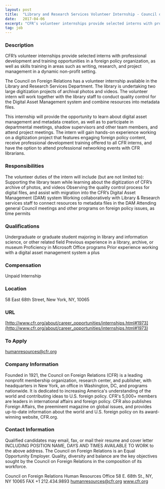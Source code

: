 ```yaml
---
layout: post
title:  "Library and Research Services Volunteer Internship - Council on Foreign Relations"
date:   2017-04-06
excerpt: "CFR’s volunteer internships provide selected interns with professional development and training opportunities in a foreign policy organization, as well as skills training in areas such as writing, research, and project management in a dynamic non-profit setting. The Council on Foreign Relations has a volunteer internship available in the Library and..."
tag: job
---
```


### Description   

CFR’s volunteer internships provide selected interns with professional development and training opportunities in a foreign policy organization, as well as skills training in areas such as writing, research, and project management in a dynamic non-profit setting.

The Council on Foreign Relations has a volunteer internship available in the Library and Research Services Department.  The library is undertaking two large digitization projects of archival photos and videos. The volunteer intern will work together with the library staff to conduct quality control for the Digital Asset Management system and combine resources into metadata files.

This internship will provide the opportunity to learn about digital asset management and metadata creation, as well as to participate in departmental meetings, shadow supervisors and other team members, and attend project meetings. The intern will gain hands-on experience working on a digitization project that features engaging foreign policy content, receive professional development training offered to all CFR interns, and have the option to attend professional networking events with CFR librarians.


### Responsibilities   

The volunteer duties of the intern will include (but are not limited to):
Supporting the library team while learning about the digitization of CFR’s archive of photos, and videos
Observing the quality control process for digital files, and assist with migration into the CFR’s Digital Asset Management (DAM) system
Working collaboratively with Library & Research services staff to connect resources to metadata files in the DAM
Attending general Council meetings and other programs on foreign policy issues, as time permits


### Qualifications   

Undergraduate or graduate student majoring in library and information science, or other related field
Previous experience in a library, archive, or museum
Proficiency in Microsoft Office programs
Prior experience working with a digital asset management system a plus


### Compensation   

Unpaid Internship


### Location   

58 East 68th Street, New York, NY, 10065


### URL   

[http://www.cfr.org/about/career_opportunities/internships.html#1973](http://www.cfr.org/about/career_opportunities/internships.html#1973)

### To Apply   


humanresources@cfr.org



### Company Information   

Founded in 1921, the Council on Foreign Relations (CFR) is a leading nonprofit membership organization, research center, and publisher, with headquarters in New York, an office in Washington, DC, and programs nationwide. It is dedicated to increasing America's understanding of the world and contributing ideas to U.S. foreign policy. CFR's 5,000+ members are leaders in international affairs and foreign policy. CFR also publishes Foreign Affairs, the preeminent magazine on global issues, and provides up-to-date information about the world and U.S. foreign policy on its award-winning website, CFR.org.




### Contact Information   

Qualified candidates may email, fax, or mail their resume and cover letter INCLUDING POSITION NAME, DAYS AND TIMES AVAILABLE TO WORK to the above address.  The Council on Foreign Relations is an Equal Opportunity Employer. Quality, diversity and balance are the key objectives sought by the Council on Foreign Relations in the composition of its workforce.

Council on Foreign Relations
Human Resources Office
58 E. 68th St., NY, NY 10065
FAX +1 212.434.9893
humanresources@cfr.org
www.cfr.org

